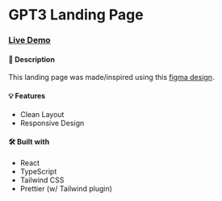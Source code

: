 # GPT3 Landing Page

### [Live Demo](https://gpt3-landing-page-app.vercel.app/)

#### 📝 Description

This landing page was made/inspired using this [figma design](https://www.figma.com/file/lz9lLpFHMxHm2odnwM3R0z/gpt3?node-id=0%3A1&t=QKvU3P3YbF9rrpRU-0).

#### 💡 Features

- Clean Layout
- Responsive Design

#### 🛠️ Built with

- React
- TypeScript
- Tailwind CSS
- Prettier (w/ Tailwind plugin)
